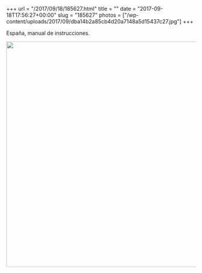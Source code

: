 +++
url = "/2017/09/18/185627.html"
title = ""
date = "2017-09-18T17:56:27+00:00"
slug = "185627"
photos = ["/wp-content/uploads/2017/09/dba14b2a85cb4d20a7148a5d15437c27.jpg"]
+++

España, manual de instrucciones.

<img src="/wp-content/uploads/2017/09/dba14b2a85cb4d20a7148a5d15437c27.jpg" width="600" height="600" />
